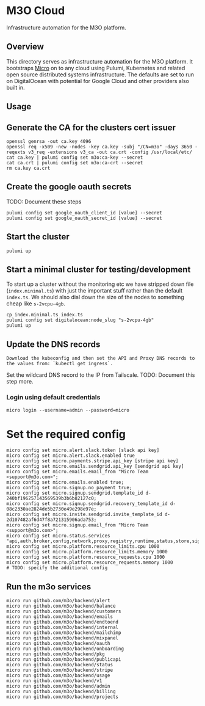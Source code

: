 # M3O Cloud

Infrastructure automation for the M3O platform.

## Overview

This directory serves as infrastructure automation for the M3O platform. It bootstraps [Micro](https://micro.dev) on to any cloud using Pulumi, 
Kubernetes and related open source distributed systems infrastructure. The defaults are set to run on DigitalOcean with potential for 
Google Cloud and other providers also built in.

## Usage

## Generate the CA for the clusters cert issuer

```
openssl genrsa -out ca.key 4096
openssl req -x509 -new -nodes -key ca.key -subj "/CN=m3o" -days 3650 -reqexts v3_req -extensions v3_ca -out ca.crt -config /usr/local/etc/
cat ca.key | pulumi config set m3o:ca-key --secret
cat ca.crt | pulumi config set m3o:ca-crt --secret
rm ca.key ca.crt
```

## Create the google oauth secrets

TODO: Document these steps

```
pulumi config set google_oauth_client_id [value] --secret
pulumi config set google_oauth_secret_id [value] --secret
```

## Start the cluster

```
pulumi up
```

## Start a minimal cluster for testing/development
To start up a cluster without the monitoring etc we have stripped down file (`index.minimal.ts`) with just the important stuff rather than the default `index.ts`. We should also dial down the size of the nodes to something cheap like `s-2vcpu-4gb`. 

```
cp index.minimal.ts index.ts
pulumi config set digitalocean:node_slug "s-2vcpu-4gb"
pulumi up
```

## Update the DNS records

```
Download the kubeconfig and then set the API and Proxy DNS records to the values from: `kubectl get ingress`.
```

Set the wildcard DNS record to the IP from Tailscale. TODO: Document this step more.

### Login using default credentials

```
micro login --username=admin --password=micro
```

# Set the required config

```
micro config set micro.alert.slack.token [slack api key]
micro config set micro.alert.slack.enabled true
micro config set micro.payments.stripe.api_key [stripe api key]
micro config set micro.emails.sendgrid.api_key [sendgrid api key]
micro config set micro.emails.email_from "Micro Team <support@m3o.com>";
micro config set micro.emails.enabled true;
micro config set micro.signup.no_payment true;
micro config set micro.signup.sendgrid.template_id d-240bf196257143569539b3b6b82127c0;
micro config set micro.signup.sendgrid.recovery_template_id d-08c2330ae2824de5b2730e49e298e97e;
micro config set micro.invite.sendgrid.invite_template_id d-2d107482af6d47f8a721315906ada753;
micro config set micro.signup.email_from "Micro Team <support@m3o.com>";
micro config set micro.status.services "api,auth,broker,config,network,proxy,registry,runtime,status,store,signup,platform,invite,customers,namespaces,emails,alert,billing";
micro config set micro.platform.resource_limits.cpu 1000
micro config set micro.platform.resource_limits.memory 1000
micro config set micro.platform.resource_requests.cpu 1000
micro config set micro.platform.resource_requests.memory 1000
# TODO: specify the additional config
```

## Run the m3o services

```
micro run github.com/m3o/backend/alert
micro run github.com/m3o/backend/balance
micro run github.com/m3o/backend/customers
micro run github.com/m3o/backend/emails
micro run github.com/m3o/backend/endtoend
micro run github.com/m3o/backend/internal
micro run github.com/m3o/backend/mailchimp
micro run github.com/m3o/backend/mixpanel
micro run github.com/m3o/backend/oauth
micro run github.com/m3o/backend/onboarding
micro run github.com/m3o/backend/pkg
micro run github.com/m3o/backend/publicapi
micro run github.com/m3o/backend/status
micro run github.com/m3o/backend/stripe
micro run github.com/m3o/backend/usage
micro run github.com/m3o/backend/v1
micro run github.com/m3o/backend/admin
micro run github.com/m3o/backend/billing
micro run github.com/m3o/backend/projects
```
